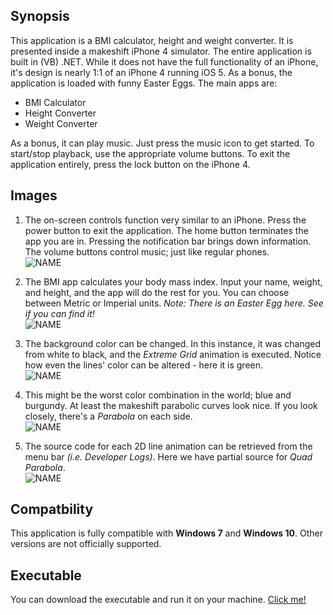 ## Synopsis
This application is a BMI calculator, height and weight converter. It is 
presented inside a makeshift iPhone 4 simulator. The entire application
is built in (VB) .NET. While it does not have the full functionality of an
iPhone, it's design is nearly 1:1 of an iPhone 4 running iOS 5. As a bonus,
the application is loaded with funny Easter Eggs. The main apps are:

* BMI Calculator
* Height Converter
* Weight Converter

As a bonus, it can play music. Just press the music icon to get started.
To start/stop playback, use the appropriate volume buttons. To exit the
application entirely, press the lock button on the iPhone 4.

## Images
1. The on-screen controls function very similar to an iPhone. Press the
   power button to exit the application. The home button terminates the
   app you are in. Pressing the notification bar brings down information.
   The volume buttons control music; just like regular phones. \
![NAME](img-phone/iPhone-1.PNG)

2. The BMI app calculates your body mass index. Input your name, weight,
   and height, and the app will do the rest for you. You can choose
   between Metric or Imperial units. *Note: There is an Easter Egg here.
   See if you can find it!* \
![NAME](img-phone/iPhone-2.PNG)

3. The background color can be changed. In this instance, it was changed from
   white to black, and the *Extreme Grid* animation is executed. Notice how
   even the lines' color can be altered - here it is green. \
![NAME](img-phone/iPhone-3.PNG)

4. This might be the worst color combination in the world; blue and burgundy.
   At least the makeshift parabolic curves look nice. If you look closely,
   there's a *Parabola* on each side. \
![NAME](img-phone/iPhone-4.PNG)

5. The source code for each 2D line animation can be retrieved from the menu
   bar *(i.e. Developer Logs)*. Here we have partial source for *Quad
   Parabola*. \
![NAME](img-phone/iPhone-5.PNG)

## Compatbility
This application is fully compatible with **Windows 7** and **Windows 10**.
Other versions are not officially supported.

## Executable
You can download the executable and run it on your machine.
[Click me!](https://github.com/chowdhaj/Programming/blob/main/Visual%20Basic/2D%20Graphics/2D%20Array/bin/Debug/2D%20ArRaYy.exe)
